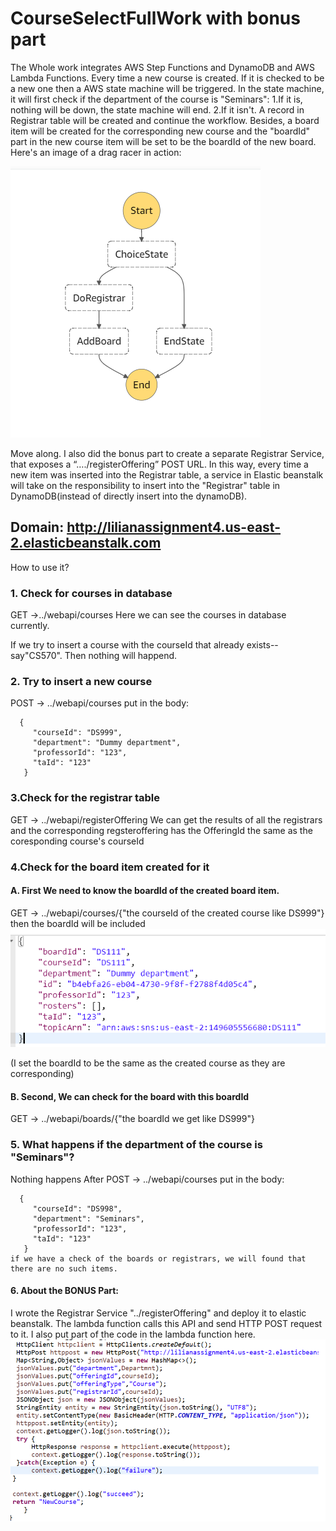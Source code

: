 # CourseSelectFullWork with bonus part
The Whole work integrates AWS Step Functions and DynamoDB and AWS Lambda Functions.
Every time a new course is created.
If it is checked to be a new one then a AWS state machine will be triggered.
In the state machine, it will first check if the department of the course is "Seminars":
     1.If it is, nothing will be down, the state machine will end.
     2.If it isn't. A record in Registrar table will be created and continue the workflow. Besides, a board item will be created for the corresponding new course and the "boardId" part in the new course item will be set to be the boardId of the new board.
Here's an image of a drag racer in action:

![Alt text](/statemachine.png)

Move along.
I also did the bonus part to create a separate Registrar Service, that exposes a  “…./registerOffering” POST URL. In this way, every time a new item was inserted into the Registrar table, a service in  Elastic beanstalk will take on the responsibility to insert into the "Registrar" table in DynamoDB(instead of directly insert into the dynamoDB).

## Domain: http://lilianassignment4.us-east-2.elasticbeanstalk.com
How to use it?

### 1. Check for courses in database

GET ->../webapi/courses
Here we can see the courses in database currently.

If we try to insert a course with the courseId that already exists-- say"CS570". Then nothing will happend.

### 2. Try to insert a new course

POST -> ../webapi/courses
put in the body:

      {
         "courseId": "DS999",
         "department": "Dummy department",
         "professorId": "123",
         "taId": "123"
       }
### 3.Check for the registrar table
GET -> ../webapi/registerOffering
We can get the results of all the registrars and the corresponding regsteroffering has the OfferingId the same as the coresponding course's courseId

### 4.Check for the board item created for it

  #### A. First We need to know the boardId of the created board item.
  GET -> ../webapi/courses/{"the courseId of the created course like DS999"}
  then the boardId will be included
  ![Alt text](/pic2.png)
  
  (I set the boardId to be the same as the created course as they are corresponding)
  
  #### B. Second, We can check for the board with this boardId
  GET -> ../webapi/boards/{"the boardId we get like DS999"}
  
### 5. What happens if the department of the course is "Seminars"?

   Nothing happens
   After POST -> ../webapi/courses
        put in the body:

      {
         "courseId": "DS998",
         "department": "Seminars",
         "professorId": "123",
         "taId": "123"
       }
    if we have a check of the boards or registrars, we will found that there are no such items.
    
#### 6. About the BONUS Part:
  I wrote the Registrar Service "../registerOffering" and deploy it to elastic beanstalk.
  The lambda function calls this API and send HTTP POST request to it.
  I also put part of the code in the lambda function here.
  ![Alt text](/pic3.png)

